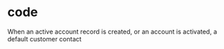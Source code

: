 # code
When an active account record is created, or an account is activated, a default customer contact 
